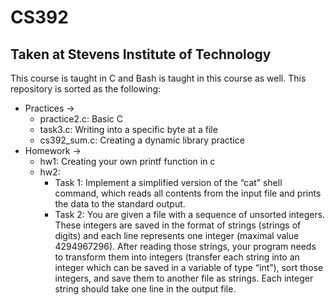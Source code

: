 # CS392
## Taken at Stevens Institute of Technology
This course is taught in C and Bash is taught in this course as well. This repository is sorted as the following:
- Practices -> 
  - practice2.c: Basic C
  - task3.c: Writing into a specific byte at a file
  - cs392_sum.c: Creating a dynamic library practice
- Homework ->
  - hw1: Creating your own printf function in c
  - hw2: 
    - Task 1: Implement a simplified version of the “cat” shell command, which reads all contents from the input file and prints the data to the standard output. 
    - Task 2: You are given a file with a sequence of unsorted integers. These integers are saved in the format of strings (strings of digits) and each line represents one integer (maximal value 4294967296). After reading those strings, your program needs to transform them into integers (transfer each string into an integer which can be saved in a variable of type “int”), sort those integers, and save them to another file as strings. Each integer string should take one line in the output file. 

